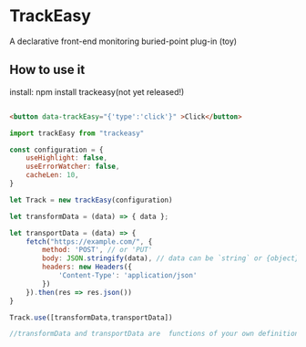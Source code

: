 # TrackEasy

A declarative front-end monitoring buried-point plug-in (toy)

## How to use it

install:
npm install trackeasy(not yet released!)

```html

<button data-trackEasy="{'type':'click'}" >Click</button>

````

```js
import trackEasy from "trackeasy"

const configuration = {
    useHighlight: false,
    useErrorWatcher: false,
    cacheLen: 10,
}

let Track = new trackEasy(configuration)

let transformData = (data) => { data };

let transportData = (data) => {
    fetch("https://example.com/", {
        method: 'POST', // or 'PUT'
        body: JSON.stringify(data), // data can be `string` or {object}!
        headers: new Headers({
            'Content-Type': 'application/json'
        })
    }).then(res => res.json())
}

Track.use([transformData,transportData])

//transformData and transportData are  functions of your own definition

```
